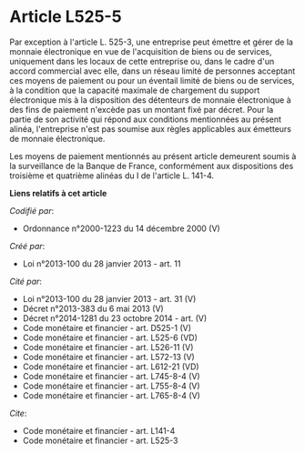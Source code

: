 # Article L525-5

Par exception à l'article L. 525-3, une entreprise peut émettre et gérer de la monnaie électronique en vue de l'acquisition
de biens ou de services, uniquement dans les locaux de cette entreprise ou, dans le cadre d'un accord commercial avec elle,
dans un réseau limité de personnes acceptant ces moyens de paiement ou pour un éventail limité de biens ou de services, à la
condition que la capacité maximale de chargement du support électronique mis à la disposition des détenteurs de monnaie
électronique à des fins de paiement n'excède pas un montant fixé par décret. Pour la partie de son activité qui répond aux
conditions mentionnées au présent alinéa, l'entreprise n'est pas soumise aux règles applicables aux émetteurs de monnaie
électronique. 

Les moyens de paiement mentionnés au présent article demeurent soumis à la surveillance de la Banque de France, conformément
aux dispositions des troisième et quatrième alinéas du I de l'article L. 141-4.

**Liens relatifs à cet article**

_Codifié par_:

  - Ordonnance n°2000-1223 du 14 décembre 2000 (V)

_Créé par_:

  - Loi n°2013-100 du 28 janvier 2013 - art. 11

_Cité par_:

  - Loi n°2013-100 du 28 janvier 2013 - art. 31 (V)
  - Décret n°2013-383 du 6 mai 2013 (V)
  - Décret n°2014-1281 du 23 octobre 2014 - art. (V)
  - Code monétaire et financier - art. D525-1 (V)
  - Code monétaire et financier - art. L525-6 (VD)
  - Code monétaire et financier - art. L526-11 (V)
  - Code monétaire et financier - art. L572-13 (V)
  - Code monétaire et financier - art. L612-21 (VD)
  - Code monétaire et financier - art. L745-8-4 (V)
  - Code monétaire et financier - art. L755-8-4 (V)
  - Code monétaire et financier - art. L765-8-4 (V)

_Cite_:

  - Code monétaire et financier - art. L141-4
  - Code monétaire et financier - art. L525-3
